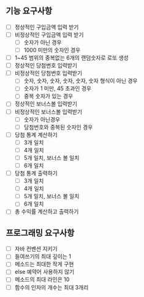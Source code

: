 ## 기능 요구사항

- [ ] 정상적인 구입금액 입력 받기
- [ ] 비정상적인 구입금액 입력 받기
    - [ ] 숫자가 아닌 경우
    - [ ] 1000 미만의 숫자인 경우
- [ ] 1~45 범위의 중복없는 6개의 랜덤숫자로 로또 생성
- [ ] 정상적인 당첨번호 입력받기
- [ ] 비정상적인 당첨번호 입력받기
    - [ ] 숫자, 숫자, 숫자, 숫자, 숫자, 숫자 형식이 아닌 경우
    - [ ] 숫자가 1 미만, 45 초과인 경우
    - [ ] 중복 숫자가 있는 경우
- [ ] 정상적인 보너스볼 입력받기
- [ ] 비정상적인 보너스볼 입력받기
    - [ ] 숫자가 아닌경우
    - [ ] 당첨번호와 중복된 숫자인 경우
- [ ] 당첨 통계 계산하기
    - [ ] 3개 일치
    - [ ] 4개 일치
    - [ ] 5개 일치, 보너스 볼 일치
    - [ ] 6개 일치
- [ ] 당첨 통계 출력하기
    - [ ] 3개 일치
    - [ ] 4개 일치
    - [ ] 5개 일치, 보너스 볼 일치
    - [ ] 6개 일치
- [ ] 총 수익률 계산하고 출력하기

## 프로그래밍 요구사항

- [ ] 자바 컨벤션 지키기
- [ ] 들여쓰기의 최대 깊이는 1
- [ ] 메소드는 최대한 작게 구현
- [ ] else 예약어 사용하지 않기
- [ ] 메소드의 최대 라인은 10
- [ ] 함수의 인자의 개수는 최대 3개리